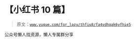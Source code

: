 # 【小红书 10 篇】

> 原文：[`www.yuque.com/for_lazy/thfiu8/fa4vdhqak6yfhie5`](https://www.yuque.com/for_lazy/thfiu8/fa4vdhqak6yfhie5)



公众号懒人找资源，懒人专属群分享